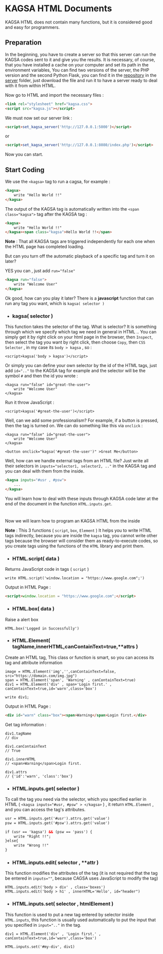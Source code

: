 # KAGSA HTML Documents
KAGSA HTML does not contain many functions, but it is considered good and easy for programmers.

## Preparation
In the beginning, you have to create a server so that this server can run the KAGSA codes sent to it and give you the results. It is necessary, of course, that you have installed a cache on your computer and set its path in the environment variables, You can find two versions of the server, the PHP version and the second Python Flask, you can find it in the [repository](https://github.com/kagsa/kagsa-html) in the [server](https://github.com/kagsa/kagsa-html/tree/main/server) folder, just download the file and run it to have a server ready to deal with it from within HTML.

Now go to HTML and import the necessary files :
```html
<link rel="stylesheet" href="kagsa.css">
<script src="kagsa.js"></script>
```
We must now set our server link :
```html
<script>set_kagsa_server('http://127.0.0.1:5000')</script>
```
or
```html
<script>set_kagsa_server('http://127.0.0.1:8080/index.php')</script>
```
Now you can start.

## Start Coding

We use the `<kagsa>` tag to run a cagsa, for example :
```html
<kagsa>
    write "Hello World !!"
</kagsa>
```
The output of the KAGSA tag is automatically written into the `<span class="kagsa">` tag after the KAGSA tag :
```html
<kagsa>
    write "Hello World !!"
</kagsa><span class="kagsa">Hello World !!</span>
```
**Note** : That all KAGSA tags are triggered independently for each one when the HTML page has completed loading.

But can you turn off the automatic playback of a specific tag and turn it on later?

YES you can , just add `run="false"`
```html
<kagsa run="false">
    write "Welcome User"
</kagsa>
```
Ok good, how can you play it later? There is a **javascript** function that can run any tag you want, which is `kagsa( selector )`

- ### **kagsa( selector )**
This function takes the selector of the tag. What is selector? It is something through which we specify which tag we need in general in HTML .. You can simply get it by right click on your html page in the browser, then `Inspect`, then select the tag you want by right click, then choose `Copy`, then `CSS Selector` , in my case its `body > kagsa` , so :
```
<script>kagsa('body > kagsa')</script>
```

Or simply you can define your own selector by the id of the HTML tags, just add `id=".."` to the KAGSA tag for example and the selector will be the symbol `#` and then the id you wrote :
```
<kagsa run="false" id="great-the-user">
    write "Welcome User"
</kagsa>
```
Run it throw JavaScript :
```
<script>kagsa('#great-the-user')</script>
```
Well, can we add some professionalism? For example, if a button is pressed, then the tag is turned on. We can do something like this via `onclick` :
```
<kagsa run="false" id="great-the-user">
    write "Welcome User"
</kagsa>

<button onclick="kagsa('#great-the-user')" >Great Me</button>
```

Well, how can we handle external tags from an HTML file? Just write all their selectors in `inputs="selector1, selector2, .."` in the KAGSA tag and you can deal with them from the inside.

```html
<kagsa inputs="#usr , #psw">
    ...
</kagsa>
```
You will learn how to deal with these inputs through KAGSA code later at the end of the document in the function `HTML.inputs.get`.

#

Now we will learn how to program an KAGSA HTML from the inside

**Note** : This 3 functions ( `script`, `box`, `Element` ) It helps you to write HTML tags indirectly, because you are inside the `kagsa` tag, you cannot write other tags because the browser will consider them as ready-to-execute codes, so you create tags using the functions of the `HTML` library and print them.

- ### **HTML.script( data )**
Returns JavaScript code in tags ( `script` )
```
write HTML.script('window.location = "https://www.google.com";')
```
Output in HTML Page :
```html
<script>window.location = "https://www.google.com";</script>
```

- ### **HTML.box( data )**
Raise a alert box
```
HTML.box('Logged in Successfully')
```

- ### **HTML.Element( tagName,innerHTML,canContainText=true,\*\*attrs )**
Create an HTML tag, This class or function is smart, so you can access its tag and attribute information
```
image = HTML.Element('img','',canContainText=false, src="https://domain.com/img.jpg")
span = HTML.Element('span', 'Warning' , canContainText=true)
div1 = HTML.Element('div' , span+'Login first.' , canContainText=true,id='warn',class='box')

write div1;
```

Output in HTML Page :
```html
<div id="warn" class="box"><span>Warning</span>Login first.</div>
```
Get tag information :
```
div1.tagName
// div

div1.canContainText
// True

div1.innerHTML
// <span>Warning</span>Login first.

div1.attrs
// {'id':'warn', 'class':'box'}
```
- ### **HTML.inputs.get( selector )**
To call the tag you need via the selector, which you specified earlier in HTML ( `<kagsa inputs="#usr, #psw" > </kagsa>` ) , it return `HTML.Element` , and you can access the tag's attributes.
```html
usr = HTML.inputs.get('#usr').attrs.get('value')
psw = HTML.inputs.get('#psw').attrs.get('value')

if (usr == 'kagsa') && (psw == 'pass') {
    write "Right !!";
}else{
    write "Wrong !!"
}
```


- ### **HTML.inputs.edit( selector , \*\*attr )**
This function modifies the attributes of the tag (it is not required that the tag be entered in `inputs=""`, because CAGSA uses JavaScript to modify the tag)
```
HTML.inputs.edit('body > div' , class='boxes')
HTML.inputs.edit('body > h1' , innerHTML='Hello', id="header")
```

- ### **HTML.inputs.set( selector , htmlElement )**
This function is used to put a new tag entered by selector inside `HTML.inputs`, this function is usually used automatically to put the input that you specified in `input=".."` in the tag.
```
div1 = HTML.Element('div' , 'Login first.' , canContainText=true,id='warn',class='box')

HTML.inputs.set('#my-div', div1)
```